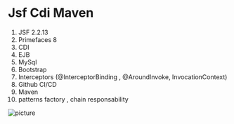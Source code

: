 # Jsf Cdi Maven

1. JSF 2.2.13
2. Primefaces 8
3. CDI 
4. EJB
5. MySql
6. Bootstrap 
7. Interceptors (@InterceptorBinding , @AroundInvoke, InvocationContext)
8. Github CI/CD
9. Maven
10. patterns factory , chain responsability




![picture](https://github.com/renatocantarino/JsfCdiMaven/tree/master/src/main/webapp/resources/img/arq.png)
